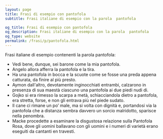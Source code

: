 ```yaml
---
layout: page
title: Frasi di esempio con pantofola 
subtitle: Frasi italiane di esempio con la parola  pantofola

og_title: Frasi di esempio con pantofola 
og_description: Frasi italiane di esempio con la parola  pantofola
og_type: website
permalink: /frasi/p/pantofola.html
---
```


Frasi italiane di esempio contenenti la parola pantofola:


- Vedi bene, dunque, sei barone come la mia pantofola.
- Angelo allora afferra la pantofola e la tira.
- Ha una pantofola in bocca e la scuote come se fosse una preda appena catturata, da finire al più presto.
- Aymon dall'altro, devotamente inginocchiati entrambi, calzarono in presenza di sua maestà ciascuno una pantofola ai due piedi nudi di.
- Gojko si era rimesso la scarpa a metà, schiacciandola dietro a pantofola, era stretta, forse, e non gli entrava più nel piede sudato.
- Il cane ci rimane un po’ male, ma si volta con dignità e, portandosi via la pantofola che a distanza sembra davvero un sorcio malridotto, sparisce nella penombra.
- Macke procedette a esaminare la disgustosa relazione sulla Pantofola Rosa, dove gli uomini ballavano con gli uomini e i numeri di varietà erano eseguiti da cantanti en travesti.
